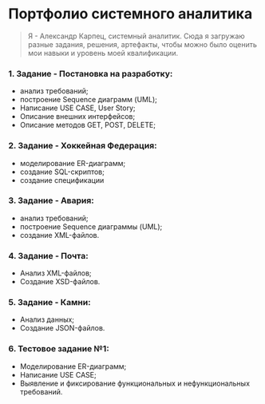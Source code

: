 # Портфолио системного аналитика

> Я - Александр Карпец, системный аналитик. Сюда я загружаю разные задания, решения, артефакты, чтобы можно было оценить мои навыки и уровень моей квалификации.

### 1. Задание - Постановка на разработку:

- анализ требований;
- построение Sequence диаграмм (UML);
- Написание USE CASE, User Story;
- Описание внешних интерфейсов;
- Описание методов GET, POST, DELETE;

### 2. Задание - Хоккейная Федерация:

- моделирование ER-диаграмм;
- создание SQL-скриптов;
- создание спецификации

### 3. Задание - Авария:

- анализ требований;
- построение Sequence диаграммы (UML);
- создание XML-файлов.

### 4. Задание - Почта:

- Анализ XML-файлов;
- Создание XSD-файлов.

### 5. Задание - Камни:

- Анализ данных;
- Создание JSON-файлов.

### 6. Тестовое задание №1:

- Моделирование ER-диаграмм;
- Написание USE CASE;
- Выявление и фиксирование функциональных и нефункциональных требований.
